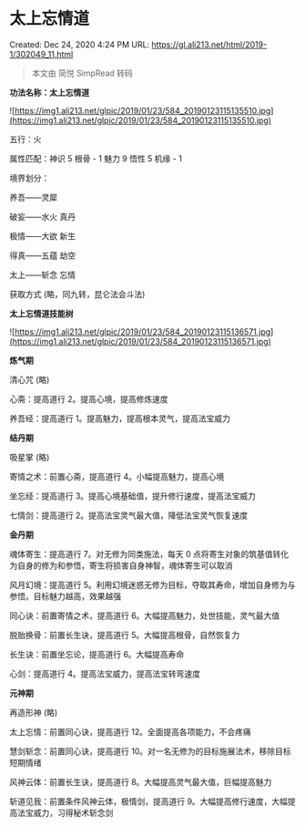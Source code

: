 # 太上忘情道

Created: Dec 24, 2020 4:24 PM
URL: https://gl.ali213.net/html/2019-1/302049_11.html

> 本文由 简悦 SimpRead 转码

**功法名称：太上忘情道**

![https://img1.ali213.net/glpic/2019/01/23/584_20190123115135510.jpg](https://img1.ali213.net/glpic/2019/01/23/584_20190123115135510.jpg)

五行：火

属性匹配：神识 5 根骨 - 1 魅力 9 悟性 5 机缘 - 1

境界划分：

养吾——灵犀

破妄——水火 真丹

极情——大欲 新生

得真——五蕴 劫空

太上——斩念 忘情

获取方式 (略，同九转，昆仑法会斗法)

**太上忘情道技能树**

![https://img1.ali213.net/glpic/2019/01/23/584_20190123115136571.jpg](https://img1.ali213.net/glpic/2019/01/23/584_20190123115136571.jpg)

**炼气期**

清心咒 (略)

心斋：提高道行 2。提高心境，提高修炼速度

养吾经：提高道行 1。提高魅力，提高根本灵气，提高法宝威力

**结丹期**

吸星掌 (略)

寄情之术：前置心斋，提高道行 4。小幅提高魅力，提高心境

坐忘经：提高道行 3。提高心境基础值，提升修行速度，提高法宝威力

七情剑：提高道行 2。提高法宝灵气最大值，降低法宝灵气恢复速度

**金丹期**

魂体寄生：提高道行 7。对无修为同类施法，每天 0 点将寄生对象的筑基值转化为自身的修为和参悟，寄生将损害自身神智，魂体寄生可以取消

风月幻境：提高道行 5。利用幻境迷惑无修为目标，夺取其寿命，增加自身修为与参悟。目标魅力越高，效果越强

同心诀：前置寄情之术，提高道行 6。大幅提高魅力，处世技能，灵气最大值

脱胎换骨：前置长生诀，提高道行 5。大幅提高根骨，自然恢复力

长生诀：前置坐忘论，提高道行 6。大幅提高寿命

心剑：提高道行 4。提高法宝威力，提高法宝转弯速度

**元神期**

再造形神 (略)

太上忘情：前置同心诀，提高道行 12。全面提高各项能力，不会疼痛

慧剑斩念：前置同心诀，提高道行 10。对一名无修为的目标施展法术，移除目标短期情绪

风神云体：前置长生诀，提高道行 8。大幅提高灵气最大值，巨幅提高魅力

斩道见我：前置条件风神云体，极情剑，提高道行 9。大幅提高修行速度，大幅提高法宝威力，习得秘术斩念剑